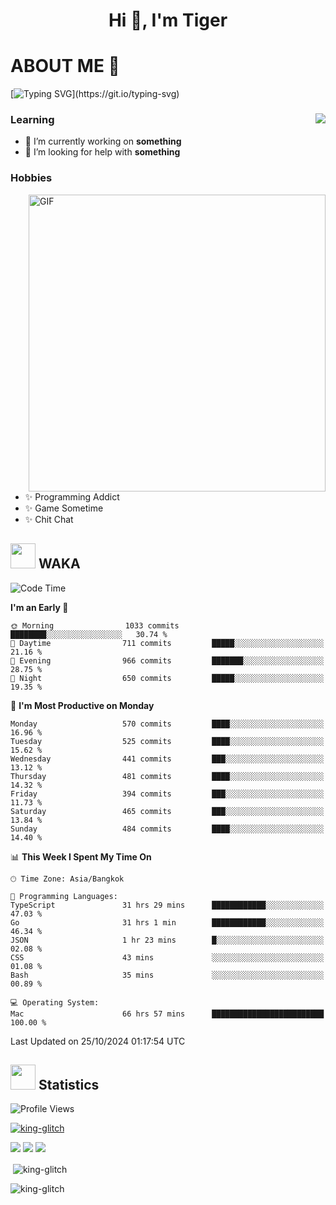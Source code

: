 <h1 align="center">Hi 👋, I'm Tiger</h1>




# ABOUT ME 💬

[![Typing SVG](https://readme-typing-svg.herokuapp.com?color=22F771&vCenter=true&lines=A+perssionate+developer+from+nowhere.)](https://git.io/typing-svg)

<div>
 <img align="right" src="https://spotify-github-profile.vercel.app/api/view?uid=12129734423&cover_image=false&theme=default&bar_color=22d016&bar_color_cover=true" />
 <h3>Learning</h3>
 
 <ul>
  <li>🔭 I’m currently working on <b>something</b></li>
  <li>🤝 I’m looking for help with <b>something</b></li>
 </ul>
 
</div>
<div>
 <h3>Hobbies</h3>
 <img align="right" height="475px"  alt="GIF" src="https://i.pinimg.com/originals/1f/b7/db/1fb7dbee557e5ed509f7517da8a84d58.gif" />
 <ul>
  <li>✨ Programming Addict</li>
  <li>✨ Game Sometime</li>
  <li>✨ Chit Chat</li>
 </ul>
 
</div>



## <img height="40" src="https://raw.githubusercontent.com/innng/innng/master/assets/kyubey.gif"/> WAKA

<!--START_SECTION:waka-->
![Code Time](http://img.shields.io/badge/Code%20Time-2%2C691%20hrs-blue)

**I'm an Early 🐤** 

```text
🌞 Morning                1033 commits        ████████░░░░░░░░░░░░░░░░░   30.74 % 
🌆 Daytime                711 commits         █████░░░░░░░░░░░░░░░░░░░░   21.16 % 
🌃 Evening                966 commits         ███████░░░░░░░░░░░░░░░░░░   28.75 % 
🌙 Night                  650 commits         █████░░░░░░░░░░░░░░░░░░░░   19.35 % 
```
📅 **I'm Most Productive on Monday** 

```text
Monday                   570 commits         ████░░░░░░░░░░░░░░░░░░░░░   16.96 % 
Tuesday                  525 commits         ████░░░░░░░░░░░░░░░░░░░░░   15.62 % 
Wednesday                441 commits         ███░░░░░░░░░░░░░░░░░░░░░░   13.12 % 
Thursday                 481 commits         ████░░░░░░░░░░░░░░░░░░░░░   14.32 % 
Friday                   394 commits         ███░░░░░░░░░░░░░░░░░░░░░░   11.73 % 
Saturday                 465 commits         ███░░░░░░░░░░░░░░░░░░░░░░   13.84 % 
Sunday                   484 commits         ████░░░░░░░░░░░░░░░░░░░░░   14.40 % 
```


📊 **This Week I Spent My Time On** 

```text
🕑︎ Time Zone: Asia/Bangkok

💬 Programming Languages: 
TypeScript               31 hrs 29 mins      ████████████░░░░░░░░░░░░░   47.03 % 
Go                       31 hrs 1 min        ████████████░░░░░░░░░░░░░   46.34 % 
JSON                     1 hr 23 mins        █░░░░░░░░░░░░░░░░░░░░░░░░   02.08 % 
CSS                      43 mins             ░░░░░░░░░░░░░░░░░░░░░░░░░   01.08 % 
Bash                     35 mins             ░░░░░░░░░░░░░░░░░░░░░░░░░   00.89 % 

💻 Operating System: 
Mac                      66 hrs 57 mins      █████████████████████████   100.00 % 
```


 Last Updated on 25/10/2024 01:17:54 UTC
<!--END_SECTION:waka-->
## <img height="40" src="https://raw.githubusercontent.com/innng/innng/master/assets/kyubey.gif"/> Statistics
![Profile Views](https://komarev.com/ghpvc/?username=king-glitch)  

<p align="left"> 
 <a href="https://github.com/ryo-ma/github-profile-trophy">
  <img src="https://github-profile-trophy.vercel.app/?username=king-glitch&theme=dracula" alt="king-glitch" />
 </a> </p>

![](https://github-profile-summary-cards.vercel.app/api/cards/profile-details?username=king-glitch&theme=dracula)
![](https://github-profile-summary-cards.vercel.app/api/cards/stats?username=king-glitch&theme=dracula) 
![](https://github-profile-summary-cards.vercel.app/api/cards/productive-time?username=king-glitch&theme=dracula)


<p>&nbsp;<img align="center" src="https://github-readme-stats.vercel.app/api?username=king-glitch&theme=dracula" alt="king-glitch" /></p>

<p><img align="center" src="https://github-readme-streak-stats.herokuapp.com/?user=king-glitch&theme=dracula" alt="king-glitch" /></p>
